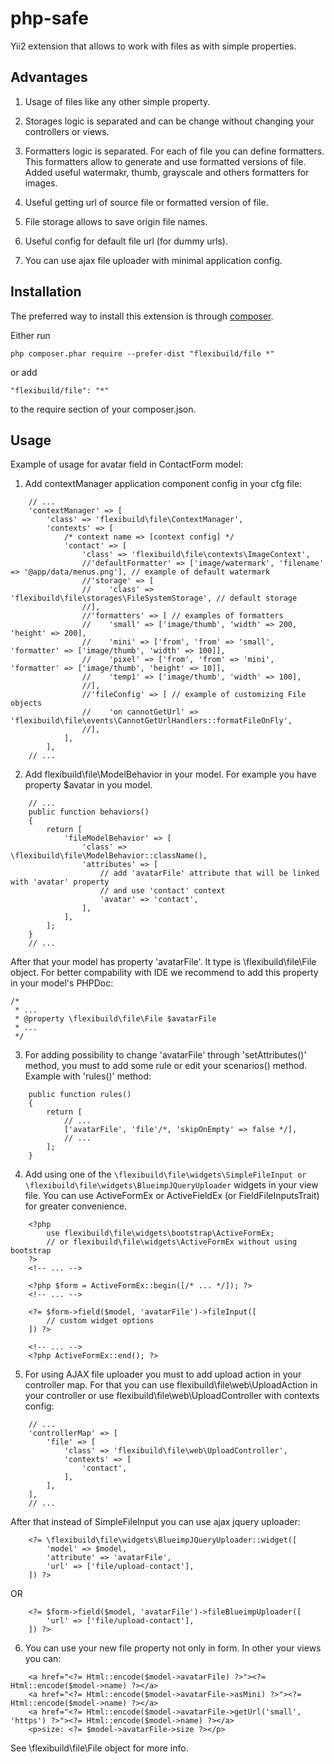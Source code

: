 php-safe
========

Yii2 extension that allows to work with files as with simple properties.

Advantages
----------

1. Usage of files like any other simple property.

2. Storages logic is separated and can be change without changing your controllers or views.

3. Formatters logic is separated. For each of file you can define formatters.
This formatters allow to generate and use formatted versions of file.
Added useful watermakr, thumb, grayscale and others formatters for images.

4. Useful getting url of source file or formatted version of file.

5. File storage allows to save origin file names.

6. Useful config for default file url (for dummy urls).

7. You can use ajax file uploader with minimal application config.


Installation
------------

The preferred way to install this extension is through [composer](http://getcomposer.org/download/).

Either run

```
php composer.phar require --prefer-dist "flexibuild/file *"
```

or add

```
"flexibuild/file": "*"
```

to the require section of your composer.json.


Usage
-----

Example of usage for avatar field in ContactForm model:

1. Add contextManager application component config in your cfg file:

```
    // ...
    'contextManager' => [
        'class' => 'flexibuild\file\ContextManager',
        'contexts' => [
            /* context name => [context config] */
            'contact' => [
                'class' => 'flexibuild\file\contexts\ImageContext',
                //'defaultFormatter' => ['image/watermark', 'filename' => '@app/data/menus.png'], // example of default watermark
                //'storage' => [
                //    'class' => 'flexibuild\file\storages\FileSystemStorage', // default storage
                //],
                //'formatters' => [ // examples of formatters
                //    'small' => ['image/thumb', 'width' => 200, 'height' => 200],
                //    'mini' => ['from', 'from' => 'small', 'formatter' => ['image/thumb', 'width' => 100]],
                //    'pixel' => ['from', 'from' => 'mini', 'formatter' => ['image/thumb', 'height' => 10]],
                //    'temp1' => ['image/thumb', 'width' => 100],
                //],
                //'fileConfig' => [ // example of customizing File objects
                //    'on cannotGetUrl' => 'flexibuild\file\events\CannotGetUrlHandlers::formatFileOnFly',
                //],
            ],
        ],
    // ...
```

2. Add flexibuild\file\ModelBehavior in your model. 
For example you have property $avatar in you model.

```
    // ...
    public function behaviors()
    {
        return [
            'fileModelBehavior' => [
                'class' => \flexibuild\file\ModelBehavior::className(),
                'attributes' => [
                    // add 'avatarFile' attribute that will be linked with 'avatar' property
                    // and use 'contact' context
                    'avatar' => 'contact',
                ],
            ],
        ];
    }
    // ...
```

After that your model has property 'avatarFile'. It type is \flexibuild\file\File object.
For better compability with IDE we recommend to add this property in your model's PHPDoc:

```
/*
 * ...
 * @property \flexibuild\file\File $avatarFile
 * ...
 */
```


3. For adding possibility to change 'avatarFile' through 'setAttributes()' method,
you must to add some rule or edit your scenarios() method. Example with 'rules()' method:

```
    public function rules()
    {
        return [
            // ...
            ['avatarFile', 'file'/*, 'skipOnEmpty' => false */],
            // ... 
        ];
    }
```

4. Add using one of the ```\flexibuild\file\widgets\SimpleFileInput or```
```\flexibuild\file\widgets\BlueimpJQueryUploader``` widgets in your view file.
You can use ActiveFormEx or ActiveFieldEx (or FieldFileInputsTrait) for greater convenience.

```
    <?php
        use flexibuild\file\widgets\bootstrap\ActiveFormEx;
        // or flexibuild\file\widgets\ActiveFormEx without using bootstrap
    ?>
    <!-- ... -->

    <?php $form = ActiveFormEx::begin([/* ... */]); ?>
    <!-- ... -->

    <?= $form->field($model, 'avatarFile')->fileInput([
        // custom widget options
    ]) ?>

    <!-- ... -->
    <?php ActiveFormEx::end(); ?>
```

5. For using AJAX file uploader you must to add upload action in your controller map.
For that you can use flexibuild\file\web\UploadAction in your controller or
use flexibuild\file\web\UploadController with contexts config:

```
    // ...
    'controllerMap' => [
        'file' => [
            'class' => 'flexibuild\file\web\UploadController',
            'contexts' => [
                'contact',
            ],
        ],
    ],
    // ...
```

After that instead of SimpleFileInput you can use ajax jquery uploader:

```
    <?= \flexibuild\file\widgets\BlueimpJQueryUploader::widget([
        'model' => $model,
        'attribute' => 'avatarFile',
        'url' => ['file/upload-contact'],
    ]) ?>
```

OR

```
    <?= $form->field($model, 'avatarFile')->fileBlueimpUploader([
        'url' => ['file/upload-contact'],
    ]) ?>
```

6. You can use your new file property not only in form. In other your views you can:

```
    <a href="<?= Html::encode($model->avatarFile) ?>"><?= Html::encode($model->name) ?></a>
    <a href="<?= Html::encode($model->avatarFile->asMini) ?>"><?= Html::encode($model->name) ?></a>
    <a href="<?= Html::encode($model->avatarFile->getUrl('small', 'https') ?>"><?= Html::encode($model->name) ?></a>
    <p>size: <?= $model->avatarFile->size ?></p>
```

See \flexibuild\file\File object for more info.

